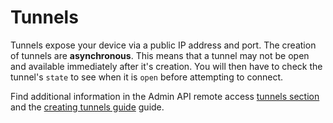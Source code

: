 # Tunnels

Tunnels expose your device via a public IP address and port. The creation of tunnels are **asynchronous**. This means that a tunnel may not be open and available immediately after it's creation. You will then have to check the tunnel's `state` to see when it is `open` before attempting to connect.

Find additional information in the Admin API remote access [tunnels section](/admin-api#tunnels) and the [creating tunnels guide](/platform/guides/creating-tunnels) guide.

